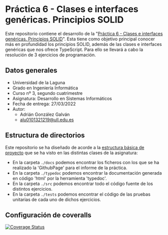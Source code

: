 # Práctica 6 - Clases e interfaces genéricas. Principios SOLID
Este repositorio contiene el desarrollo de la "[Práctica 6 - Clases e interfaces genéricas. Principios SOLID](https://ull-esit-inf-dsi-2122.github.io/prct06-generics-solid/)". Esta tiene como objetivo principal conocer más en profundidad los principios SOLID, además de las clases e interfaces genéricas que nos ofrece TypeScript. Para ello se llevará a cabo la resolución de 3 ejercicios de programación.

## Datos generales
- Universidad de la Laguna
- Grado en Ingeniería Informática 
- Curso nº 3, segundo cuatrimestre
- Asignatura: Desarrollo en Sistemas Informáticos
- Fecha de entrega: 27/03/2022
- Autor:
  - Adrián González Galván
  - alu0101321219@ull.edu.es

## Estructura de directorios
Este repositorio se ha diseñado de acorde a la [estructura básica de proyecto](https://ull-esit-inf-dsi-2122.github.io/typescript-theory/typescript-project-setup.html) que se ha visto en las distintas clases de la asignatura:
- En la carpeta `./docs` podemos encontrar los ficheros con los que se ha realizado la 'GithubPage' para el informe de la práctica.
- En la carpeta `./typedoc` podemos encontrar la documentación generada en código 'html' por la herramienta 'typedoc'.
- En la carpeta `./src` podemos encontrar todo el código fuente de los distintos ejercicios.
- En la carpeta `./tests` podemos encontrar el código de las pruebas unitarias de cada uno de dichos ejercicios.

## Configuración de coveralls
[![Coverage Status](https://coveralls.io/repos/github/ULL-ESIT-INF-DSI-2122/ull-esit-inf-dsi-21-22-prct06-generics-solid-alu0101321219/badge.svg?branch=main)](https://coveralls.io/github/ULL-ESIT-INF-DSI-2122/ull-esit-inf-dsi-21-22-prct06-generics-solid-alu0101321219?branch=main)